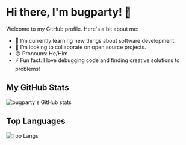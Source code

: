 # Hi there, I'm bugparty! 👋

Welcome to my GitHub profile. Here's a bit about me:

- 🌱 I’m currently learning new things about software development.
- 👯 I’m looking to collaborate on open source projects.
- 😄 Pronouns: He/Him
- ⚡ Fun fact: I love debugging code and finding creative solutions to problems!

## My GitHub Stats

![bugparty's GitHub stats](https://github-readme-stats.vercel.app/api?username=bugparty&show_icons=true&theme=radical)

## Top Languages

![Top Langs](https://github-readme-stats.vercel.app/api/top-langs/?username=bugparty&layout=compact&theme=radical)

